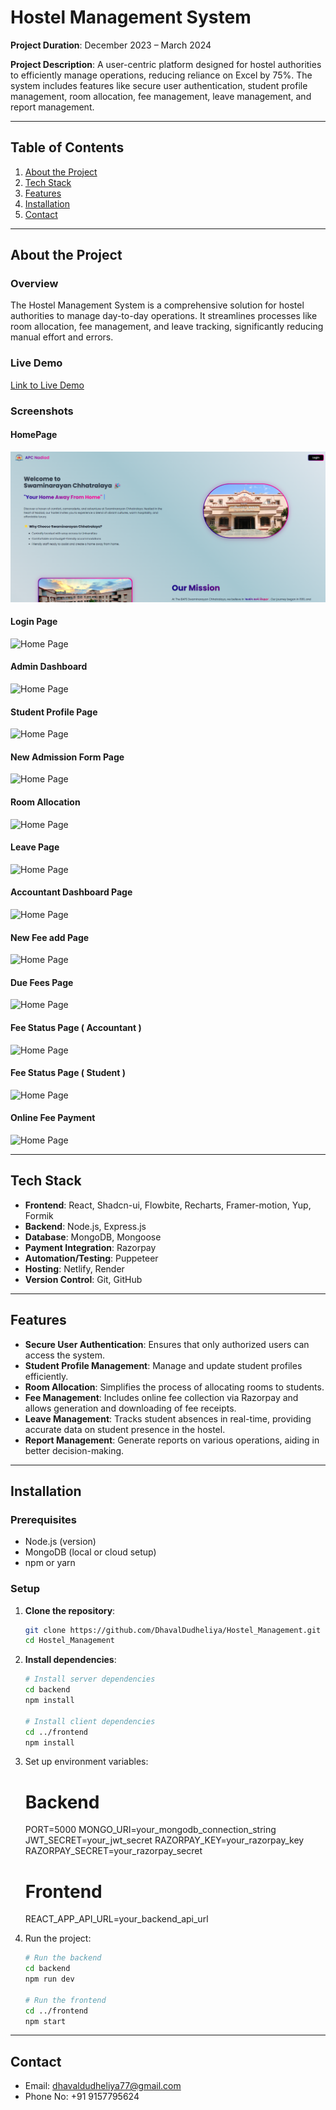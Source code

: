 # Hostel Management System

**Project Duration**: December 2023 – March 2024

**Project Description**: A user-centric platform designed for hostel authorities to efficiently manage operations, reducing reliance on Excel by 75%. The system includes features like secure user authentication, student profile management, room allocation, fee management, leave management, and report management.

---

## Table of Contents
1. [About the Project](#about-the-project)
2. [Tech Stack](#tech-stack)
3. [Features](#features)
4. [Installation](#installation)
5. [Contact](#contact)

---

## About the Project

### Overview
The Hostel Management System is a comprehensive solution for hostel authorities to manage day-to-day operations. It streamlines processes like room allocation, fee management, and leave tracking, significantly reducing manual effort and errors.

### Live Demo
[Link to Live Demo](https://apcnadiad.netlify.app/)

### Screenshots

#### HomePage
![Home Page](https://raw.githubusercontent.com/DhavalDudheliya/Hostel_Management_Frontend/main/public/1.png)

#### Login Page
![Home Page](https://drive.google.com/file/d/19UhFhVUCdk5Demq-aFDruZJUWNrNdY2N/view?usp=sharing)

#### Admin Dashboard
![Home Page](https://drive.google.com/file/d/1QOot2Rwijg8HobcgzofCSQ8H8-xwkJNB/view?usp=sharing)

#### Student Profile Page
![Home Page](https://drive.google.com/file/d/1wUDhWr5ISI4vOIXTOzxoTa6Qo1xaKLPu/view?usp=sharing)

#### New Admission Form Page
![Home Page](https://drive.google.com/file/d/1gCowGSbEiuRmQAlyb2HrE8zWDhG5EmT2/view?usp=sharing)

#### Room Allocation
![Home Page](https://drive.google.com/file/d/1BDPz4ZwDyMwjta7iBSX8fJAl1MmfNI3g/view?usp=sharing)

#### Leave Page
![Home Page](https://drive.google.com/file/d/1DYhbDOtg3s3o9aA4vdgvNRjoDWBNFPEZ/view?usp=sharing)

#### Accountant Dashboard Page
![Home Page](https://drive.google.com/file/d/1T_QxSrHkhdFC2Jeemv8LpChNAaI49Ae_/view?usp=sharing)

#### New Fee add Page
![Home Page](https://drive.google.com/file/d/1dpWbSq7fZOMAj_c0Lj46FEz5gf_K5ALr/view?usp=sharing)

#### Due Fees Page
![Home Page](https://drive.google.com/file/d/1ZFki6urntE2DVBQogIdDBz9DDlmYfVCX/view?usp=sharing)

#### Fee Status Page ( Accountant )
![Home Page](https://drive.google.com/file/d/1D3_JfpuATUDJOemt0FIJIimEP95xcIoz/view?usp=sharing)

#### Fee Status Page ( Student )
![Home Page](https://drive.google.com/file/d/1sxzjNtyRL_Aj8Iu88yC29jXPYAKKNSj6/view?usp=sharing)

#### Online Fee Payment
![Home Page](https://drive.google.com/file/d/1sEwEJq172NcxvP-J_kxf9Gg5W6ZiBHuy/view?usp=sharing)

---

## Tech Stack

- **Frontend**: React, Shadcn-ui, Flowbite, Recharts, Framer-motion, Yup, Formik
- **Backend**: Node.js, Express.js
- **Database**: MongoDB, Mongoose
- **Payment Integration**: Razorpay
- **Automation/Testing**: Puppeteer
- **Hosting**: Netlify, Render
- **Version Control**: Git, GitHub

---

## Features

- **Secure User Authentication**: Ensures that only authorized users can access the system.
- **Student Profile Management**: Manage and update student profiles efficiently.
- **Room Allocation**: Simplifies the process of allocating rooms to students.
- **Fee Management**: Includes online fee collection via Razorpay and allows generation and downloading of fee receipts.
- **Leave Management**: Tracks student absences in real-time, providing accurate data on student presence in the hostel.
- **Report Management**: Generate reports on various operations, aiding in better decision-making.

---

## Installation

### Prerequisites
- Node.js (version)
- MongoDB (local or cloud setup)
- npm or yarn

### Setup

1. **Clone the repository**:
   ```bash
   git clone https://github.com/DhavalDudheliya/Hostel_Management.git
   cd Hostel_Management

2. **Install dependencies**:
   ```bash
   # Install server dependencies
   cd backend
   npm install

   # Install client dependencies
   cd ../frontend
   npm install

3. Set up environment variables: 
   # Backend
   PORT=5000
   MONGO_URI=your_mongodb_connection_string
   JWT_SECRET=your_jwt_secret
   RAZORPAY_KEY=your_razorpay_key
   RAZORPAY_SECRET=your_razorpay_secret

   # Frontend
   REACT_APP_API_URL=your_backend_api_url

4. Run the project:
   ```bash
   # Run the backend
   cd backend
   npm run dev

   # Run the frontend
   cd ../frontend
   npm start

---

## Contact

- Email: dhavaldudheliya77@gmail.com
- Phone No: +91 9157795624

